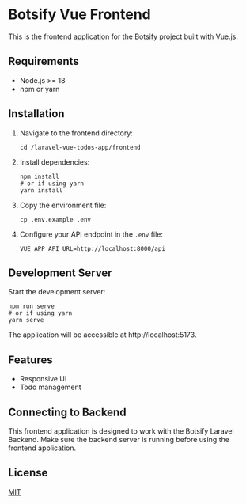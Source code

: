 # Botsify Vue Frontend

This is the frontend application for the Botsify project built with Vue.js.

## Requirements

- Node.js >= 18
- npm or yarn

## Installation

1. Navigate to the frontend directory:
   ```
   cd /laravel-vue-todos-app/frontend
   ```

2. Install dependencies:
   ```
   npm install
   # or if using yarn
   yarn install
   ```

3. Copy the environment file:
   ```
   cp .env.example .env
   ```

4. Configure your API endpoint in the `.env` file:
   ```
   VUE_APP_API_URL=http://localhost:8000/api
   ```

## Development Server

Start the development server:
```
npm run serve
# or if using yarn
yarn serve
```

The application will be accessible at http://localhost:5173.

## Features

- Responsive UI
- Todo management

## Connecting to Backend

This frontend application is designed to work with the Botsify Laravel Backend. Make sure the backend server is running before using the frontend application.

## License

[MIT](LICENSE)
